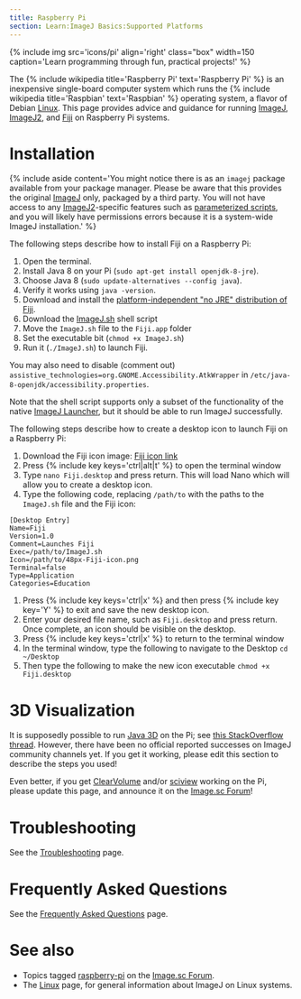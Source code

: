 ```yaml
---
title: Raspberry Pi
section: Learn:ImageJ Basics:Supported Platforms
---
```


{% include img src='icons/pi' align='right' class="box" width=150 caption='Learn programming through fun, practical projects!' %}

The {% include wikipedia title='Raspberry Pi' text='Raspberry Pi' %} is an inexpensive single-board computer system which runs the {% include wikipedia title='Raspbian' text='Raspbian' %} operating system, a flavor of Debian [Linux](/platforms/linux). This page provides advice and guidance for running [ImageJ](/software/imagej), [ImageJ2](/software/imagej2), and [Fiji](/software/fiji) on Raspberry Pi systems.

# Installation

{% include aside content='You might notice there is as an `imagej` package available from your package manager. Please be aware that this provides the original [ImageJ](/software/imagej) only, packaged by a third party. You will not have access to any [ImageJ2](/software/imagej2)-specific features such as [parameterized scripts](/scripting/parameters), and you will likely have permissions errors because it is a system-wide ImageJ installation.' %}

The following steps describe how to install Fiji on a Raspberry Pi:

1.  Open the terminal.
2.  Install Java 8 on your Pi (`sudo apt-get install openjdk-8-jre`).
3.  Choose Java 8 (`sudo update-alternatives --config java`).
4.  Verify it works using `java -version`.
5.  Download and install the [platform-independent "no JRE" distribution of Fiji](http://downloads.imagej.net/fiji/latest/fiji-nojre.zip).
6.  Download the [ImageJ.sh](https://github.com/imagej/imagej2/blob/-/bin/ImageJ.sh) shell script
7.  Move the `ImageJ.sh` file to the `Fiji.app` folder
8.  Set the executable bit (`chmod +x ImageJ.sh`)
9.  Run it (`./ImageJ.sh`) to launch Fiji.

You may also need to disable (comment out) `assistive_technologies=org.GNOME.Accessibility.AtkWrapper` in `/etc/java-8-openjdk/accessibility.properties`.

Note that the shell script supports only a subset of the functionality of the native [ImageJ Launcher](/learn/launcher), but it should be able to run ImageJ successfully.

The following steps describe how to create a desktop icon to launch Fiji on a Raspberry Pi:

1.  Download the Fiji icon image: [Fiji icon link](/media/icons/fiji.png)
2.  Press {% include key keys='ctrl|alt|t' %} to open the terminal window
3.  Type `nano Fiji.desktop` and press return. This will load Nano which will allow you to create a desktop icon.
4.  Type the following code, replacing `/path/to` with the paths to the `ImageJ.sh` file and the Fiji icon:

<!-- -->

    [Desktop Entry]
    Name=Fiji
    Version=1.0
    Comment=Launches Fiji
    Exec=/path/to/ImageJ.sh
    Icon=/path/to/48px-Fiji-icon.png
    Terminal=false
    Type=Application
    Categories=Education

1.  Press {% include key keys='ctrl|x' %} and then press {% include key key='Y' %} to exit and save the new desktop icon.
2.  Enter your desired file name, such as `Fiji.desktop` and press return. Once complete, an icon should be visible on the desktop.
3.  Press {% include key keys='ctrl|x' %} to return to the terminal window
4.  In the terminal window, type the following to navigate to the Desktop `cd ~/Desktop`
5.  Then type the following to make the new icon executable `chmod +x Fiji.desktop`

# 3D Visualization

It is supposedly possible to run [Java 3D](/libs/java-3d) on the Pi; see [this StackOverflow thread](http://stackoverflow.com/questions/28529344/how-to-run-java3d-on-rpi-2). However, there have been no official reported successes on ImageJ community channels yet. If you get it working, please edit this section to describe the steps you used!

Even better, if you get [ClearVolume](/plugins/clearvolume) and/or [sciview](/plugins/sciview) working on the Pi, please update this page, and announce it on the [Image.sc Forum](/discuss)!

# Troubleshooting

See the [Troubleshooting](/learn/troubleshooting) page.

# Frequently Asked Questions

See the [Frequently Asked Questions](/learn/faq) page.

# See also

-   Topics tagged [raspberry-pi](https://forum.image.sc/tags/raspberry-pi) on the [Image.sc Forum](/discuss).
-   The [Linux](/platforms/linux) page, for general information about ImageJ on Linux systems.


